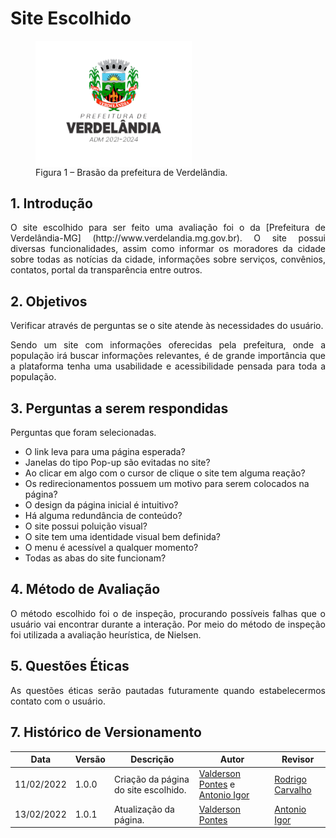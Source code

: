 # Site Escolhido

<figure>
<img align=center width="250" src="../../../assets/logos/logo.png">
<br>
<figcaption>Figura 1 – Brasão da prefeitura de Verdelândia.</a></figcaption>
</figure>


## 1. Introdução
<p align="justify"> O site escolhido para ser feito uma avaliação foi o da [Prefeitura de Verdelândia-MG] (http://www.verdelandia.mg.gov.br). O site possui diversas funcionalidades, assim como informar os moradores da cidade sobre todas as notícias da cidade, informações
sobre serviços, convênios, contatos, portal da transparência entre outros. </p>

## 2. Objetivos
<p align="justify"> Verificar através de perguntas se o site atende às necessidades do usuário.</p>

<p align="justify"> Sendo um site com informações oferecidas pela prefeitura, onde a população irá buscar informações relevantes, é de grande importância que a plataforma tenha
uma usabilidade e acessibilidade pensada para toda a população. </p>

## 3. Perguntas a serem respondidas
<p align="justify"> Perguntas que foram selecionadas. </p>

* O link leva para uma página esperada?
* Janelas do tipo Pop-up são evitadas no site?
* Ao clicar em algo com o cursor de clique o site tem alguma reação?
* Os redirecionamentos possuem um motivo para serem colocados na página?
* O design da página inicial é intuitivo?
* Há alguma redundância de conteúdo?
* O site possui poluição visual?
* O site tem uma identidade visual bem definida?
* O menu é acessível a qualquer momento?
* Todas as abas do site funcionam?


## 4. Método de Avaliação
<p align="justify"> O método escolhido foi o de inspeção, procurando possíveis falhas que o usuário vai encontrar durante a interação. Por meio do método de inspeção foi utilizada a avaliação heurística, de Nielsen. </p>

## 5. Questões Éticas
<p align="justify"> As questões éticas serão pautadas futuramente quando estabelecermos contato com o usuário.</p>

## 7. Histórico de Versionamento

| Data | Versão | Descrição | Autor | Revisor |
| - | - | - | - | - |
| 11/02/2022 | 1.0.0 | Criação da página do site escolhido. | [Valderson Pontes](https://github.com/valdersonjr) e [Antonio Igor](https://github.com/AntonioIgorCarvalho) | [Rodrigo Carvalho](https://github.com/Rocsantos) |
| 13/02/2022 | 1.0.1 | Atualização da página. | [Valderson Pontes](https://github.com/valdersonjr) | [Antonio Igor](https://github.com/AntonioIgorCarvalho) |
